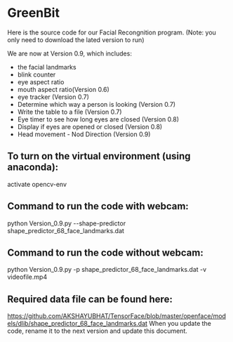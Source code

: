 # GreenBit

Here is the source code for our Facial Recongnition program. (Note: you only need to download the lated version to run)

We are now at Version 0.9, which includes:
  - the facial landmarks
  - blink counter
  - eye aspect ratio
  - mouth aspect ratio(Version 0.6)
  - eye tracker (Version 0.7)
  - Determine which way a person is looking (Version 0.7)
  - Write the table to a file (Version 0.7)
  - Eye timer to see how long eyes are closed (Version 0.8)
  - Display if eyes are opened or closed (Version 0.8)
  - Head movement - Nod Direction (Version 0.9)
  
## To turn on the virtual environment (using anaconda):
activate opencv-env
## Command to run the code with webcam:  
python Version_0.9.py --shape-predictor shape_predictor_68_face_landmarks.dat
## Command to run the code without webcam:  
python Version_0.9.py -p shape_predictor_68_face_landmarks.dat -v videofile.mp4
## Required data file can be found here:
https://github.com/AKSHAYUBHAT/TensorFace/blob/master/openface/models/dlib/shape_predictor_68_face_landmarks.dat
When you update the code, rename it to the next version and update this document.
